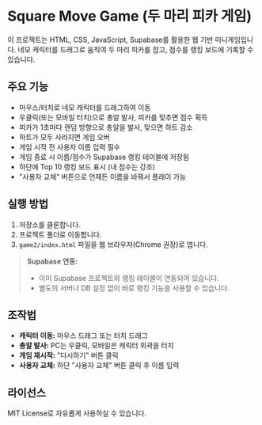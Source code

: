 
# Square Move Game (두 마리 피카 게임)

이 프로젝트는 HTML, CSS, JavaScript, Supabase를 활용한 웹 기반 미니게임입니다. 네모 캐릭터를 드래그로 움직여 두 마리 피카를 잡고, 점수를 랭킹 보드에 기록할 수 있습니다.


## 주요 기능

- 마우스/터치로 네모 캐릭터를 드래그하여 이동
- 우클릭(또는 모바일 터치)으로 총알 발사, 피카를 맞추면 점수 획득
- 피카가 1초마다 랜덤 방향으로 총알을 발사, 맞으면 하트 감소
- 하트가 모두 사라지면 게임 오버
- 게임 시작 전 사용자 이름 입력 필수
- 게임 종료 시 이름/점수가 Supabase 랭킹 테이블에 저장됨
- 하단에 Top 10 랭킹 보드 표시 (내 점수는 강조)
- "사용자 교체" 버튼으로 언제든 이름을 바꿔서 플레이 가능


## 실행 방법

1. 저장소를 클론합니다.
2. 프로젝트 폴더로 이동합니다.
3. `game2/index.html` 파일을 웹 브라우저(Chrome 권장)로 엽니다.

> **Supabase 연동:**
> - 이미 Supabase 프로젝트와 랭킹 테이블이 연동되어 있습니다.
> - 별도의 서버나 DB 설정 없이 바로 랭킹 기능을 사용할 수 있습니다.


## 조작법

- **캐릭터 이동:** 마우스 드래그 또는 터치 드래그
- **총알 발사:** PC는 우클릭, 모바일은 캐릭터 외곽을 터치
- **게임 재시작:** "다시하기" 버튼 클릭
- **사용자 교체:** 하단 "사용자 교체" 버튼 클릭 후 이름 입력


## 라이선스

MIT License로 자유롭게 사용하실 수 있습니다.